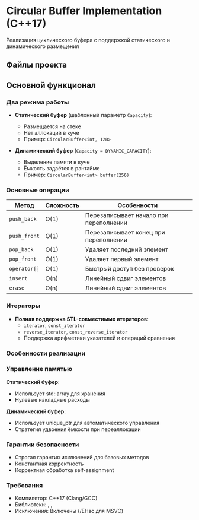 # Circular Buffer Implementation (C++17)

Реализация циклического буфера с поддержкой статического и динамического размещения

## Файлы проекта

## Основной функционал

### Два режима работы
- **Статический буфер** (шаблонный параметр `Capacity`):
  - Размещается на стеке
  - Нет аллокаций в куче
  - Пример: `CircularBuffer<int, 128>`

- **Динамический буфер** (`Capacity = DYNAMIC_CAPACITY`):
  - Выделение памяти в куче
  - Ёмкость задаётся в рантайме
  - Пример: `CircularBuffer<int> buffer(256)`

### Основные операции
| Метод          | Сложность | Особенности                          |
|----------------|-----------|--------------------------------------|
| `push_back`    | O(1)      | Перезаписывает начало при переполнении|
| `push_front`   | O(1)      | Перезаписывает конец при переполнении |
| `pop_back`     | O(1)      | Удаляет последний элемент            |
| `pop_front`    | O(1)      | Удаляет первый элемент               |
| `operator[]`   | O(1)      | Быстрый доступ без проверок          |
| `insert`       | O(n)      | Линейный сдвиг элементов             |
| `erase`        | O(n)      | Линейный сдвиг элементов             |

### Итераторы
- **Полная поддержка STL-совместимых итераторов**:
  - `iterator`, `const_iterator`
  - `reverse_iterator`, `const_reverse_iterator`
  - Поддержка арифметики указателей и операций сравнения

### Особенности реализации
### Управление памятью

**Статический буфер**:
- Использует std::array для хранения
- Нулевые накладные расходы

**Динамический буфер**:
- Использует unique_ptr для автоматического управления
- Стратегия удвоения ёмкости при переаллокации

### Гарантии безопасности
- Строгая гарантия исключений для базовых методов
- Константная корректность
- Корректная обработка self-assignment

### Требования
- Компилятор: C++17 (Clang/GCC)
- Библиотеки: <algorithm>, <memory>, <stdexcept>
- Исключения: Включены (/EHsc для MSVC)
